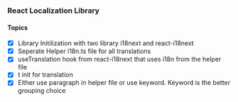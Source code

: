 ### React Localization Library

#### Topics
- [x] Library Initilization with two library i18next and react-i18next
- [x] Seperate Helper i18n.ts file for all translations
- [x] useTranslation hook from react-i18next that uses i18n from the helper file
- [x] t init for translation
- [x] Either use paragraph in helper file or use keyword. Keyword is the better grouping choice